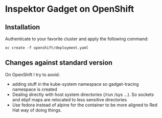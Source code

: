 # Inspektor Gadget on OpenShift

## Installation

Authenticate to your favorite cluster and apply the following command:

```
oc create -f openshift/deployment.yaml
```

## Changes against standard version

On OpenShift I try to avoid:
- adding stuff in the kube-system namespace so gadget-tracing namespace is created
- Dealing directly with host system directories (/run /sys ...). So sockets and ebpf maps are relocated to less sensitive directories
- Use fedora instead of alpine for the container to be more aligned to Red Hat way of doing things.


